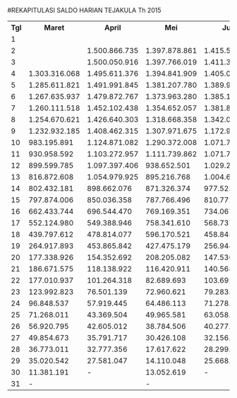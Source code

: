#REKAPITULASI SALDO HARIAN TEJAKULA Th 2015

<table><tbody><tr><th>Tgl</th><th>Maret</th><th>April</th><th>Mei</th><th>Juni</th><th>Juli</th><th>Agustus</th><th>September</th><th>Oktober</th><th>Nopember</th></tr><tr><td>1</td><td> </td><td> </td><td> </td><td> </td><td> </td><td> </td><td> </td><td> - </td><td> - </td></tr><tr><td>2</td><td> </td><td> 1.500.866.735 </td><td> 1.397.878.861 </td><td> 1.415.533.412 </td><td> </td><td> 1.630.765.649 </td><td> 1.567.594.689 </td><td> 1.413.466.498 </td><td> 1.577.574.595 </td></tr><tr><td>3</td><td> </td><td> 1.500.050.916 </td><td> 1.397.766.019 </td><td> 1.411.375.339 </td><td> 1.483.456.873 </td><td> 1.628.375.613 </td><td> 1.564.531.986 </td><td> 1.413.466.498 </td><td> 1.577.389.340 </td></tr><tr><td>4</td><td> 1.303.316.068 </td><td> 1.495.611.376 </td><td> 1.394.841.909 </td><td> 1.405.098.069 </td><td> 1.478.541.010 </td><td> 1.622.463.402 </td><td> 1.558.805.530 </td><td> 1.412.957.500 </td><td> 1.567.938.205 </td></tr><tr><td>5</td><td> 1.285.611.821 </td><td> 1.491.991.845 </td><td> 1.381.207.780 </td><td> 1.389.953.890 </td><td> 1.472.291.294 </td><td> 1.605.331.430 </td><td> 1.551.411.681 </td><td> 1.390.536.875 </td><td> 1.551.218.743 </td></tr><tr><td>6</td><td> 1.267.635.937 </td><td> 1.479.872.767 </td><td> 1.373.963.280 </td><td> 1.385.189.853 </td><td> 1.454.678.769 </td><td> 1.578.786.881 </td><td> 1.546.850.102 </td><td> 1.380.676.868 </td><td> 1.526.460.754 </td></tr><tr><td>7</td><td> 1.260.111.518 </td><td> 1.452.102.438 </td><td> 1.354.652.057 </td><td> 1.381.818.837 </td><td> 1.430.065.342 </td><td> 1.565.832.589 </td><td> 1.530.015.673 </td><td> 1.369.226.596 </td><td> 1.516.308.533 </td></tr><tr><td>8</td><td> 1.254.670.621 </td><td> 1.426.640.303 </td><td> 1.318.668.358 </td><td> 1.342.039.629 </td><td> 1.408.945.357 </td><td> 1.549.881.933 </td><td> 1.493.700.693 </td><td> 1.344.952.656 </td><td> 1.509.748.662 </td></tr><tr><td>9</td><td> 1.232.932.185 </td><td> 1.408.462.315 </td><td> 1.307.971.675 </td><td> 1.172.912.637 </td><td> 1.303.562.817 </td><td> 1.546.934.756 </td><td> 1.473.438.574 </td><td> 1.322.453.674 </td><td> 1.483.646.891 </td></tr><tr><td>10</td><td> 983.195.891 </td><td> 1.124.871.082 </td><td> 1.290.372.008 </td><td> 1.071.770.757 </td><td> 1.039.881.318 </td><td> 1.169.417.289 </td><td> 1.236.558.447 </td><td> 1.212.796.629 </td><td> 1.242.625.229 </td></tr><tr><td>11</td><td> 930.958.592 </td><td> 1.103.272.957 </td><td> 1.111.739.862 </td><td> 1.071.770.757 </td><td> 1.013.487.258 </td><td> 1.135.296.022 </td><td> 1.179.004.748 </td><td> 1.206.811.311 </td><td> 1.173.294.201 </td></tr><tr><td>12</td><td> 899.599.785 </td><td> 1.097.397.406 </td><td> 938.652.501 </td><td> 1.029.296.843 </td><td> 1.002.211.381 </td><td> 1.013.099.004 </td><td> 1.154.023.749 </td><td> 1.156.315.181 </td><td> 1.058.214.086 </td></tr><tr><td>13</td><td> 816.872.608 </td><td> 1.054.979.925 </td><td> 895.216.768 </td><td> 1.004.688.346 </td><td> 822.844.273 </td><td> 936.765.611 </td><td> 1.142.618.134 </td><td> 993.236.432 </td><td> 1.005.620.963 </td></tr><tr><td>14</td><td> 802.432.181 </td><td> 898.662.076 </td><td> 871.326.374 </td><td> 977.523.342 </td><td> 716.593.332 </td><td> 813.634.019 </td><td> 893.599.456 </td><td> 971.692.053 </td><td> 958.386.119 </td></tr><tr><td>15</td><td> 797.874.006 </td><td> 850.036.358 </td><td> 787.766.496 </td><td> 810.772.859 </td><td> 621.841.304 </td><td> 785.868.419 </td><td> 814.329.600 </td><td> 909.605.105 </td><td> 949.020.604 </td></tr><tr><td>16</td><td> 662.433.744 </td><td> 696.544.470 </td><td> 769.169.351 </td><td> 734.067.220 </td><td> 597.500.348 </td><td> 775.560.547 </td><td> 735.302.785 </td><td> 655.720.826 </td><td> 775.790.955 </td></tr><tr><td>17</td><td> 552.124.980 </td><td> 549.388.946 </td><td> 758.341.610 </td><td> 568.737.449 </td><td> 572.218.207 </td><td> 760.130.607 </td><td> 650.352.223 </td><td> 624.594.759 </td><td> 707.598.951 </td></tr><tr><td>18</td><td> 439.797.612 </td><td> 478.814.077 </td><td> 596.170.521 </td><td> 458.845.917 </td><td> 517.062.532 </td><td> 570.056.368 </td><td> 349.875.587 </td><td> 598.229.786 </td><td> 528.229.180 </td></tr><tr><td>19</td><td> 264.917.893 </td><td> 453.865.842 </td><td> 427.475.179 </td><td> 256.944.038 </td><td> 496.471.799 </td><td> 348.912.721 </td><td> 208.823.289 </td><td> 421.034.660 </td><td> 343.078.644 </td></tr><tr><td>20</td><td> 177.338.926 </td><td> 154.352.692 </td><td> 208.205.082 </td><td> 147.536.683 </td><td> 303.346.142 </td><td> 120.257.824 </td><td> 163.523.420 </td><td> 106.746.032 </td><td> 98.250.272 </td></tr><tr><td>21</td><td> 186.671.575 </td><td> 118.138.922 </td><td> 116.420.911 </td><td> 140.568.137 </td><td> 220.973.403 </td><td> 85.013.373 </td><td> 101.401.339 </td><td> 90.713.702 </td><td> 75.646.172 </td></tr><tr><td>22</td><td> 177.010.937 </td><td> 101.264.318 </td><td> 82.689.693 </td><td> 103.692.293 </td><td> 99.543.784 </td><td> 68.622.583 </td><td> 78.800.330 </td><td> 78.273.560 </td><td> 71.266.737 </td></tr><tr><td>23</td><td> 123.992.823 </td><td> 76.501.139 </td><td> 72.960.621 </td><td> 79.283.130 </td><td> 83.976.430 </td><td> 65.426.244 </td><td> 59.372.332 </td><td> 57.655.086 </td><td> 53.972.776 </td></tr><tr><td>24</td><td> 96.848.537 </td><td> 57.919.445 </td><td> 64.486.113 </td><td> 71.278.770 </td><td> 73.668.855 </td><td> 52.330.189 </td><td> 52.833.911 </td><td> 49.934.007 </td><td> 44.471.859 </td></tr><tr><td>25</td><td> 71.268.011 </td><td> 43.369.504 </td><td> 49.965.581 </td><td> 63.058.065 </td><td> 72.454.561 </td><td> 42.595.628 </td><td> 43.801.881 </td><td> 44.556.339 </td><td> 38.940.659 </td></tr><tr><td>26</td><td> 56.920.795 </td><td> 42.605.012 </td><td> 38.784.506 </td><td> 40.277.384 </td><td> 70.381.417 </td><td> 34.951.943 </td><td> 36.917.784 </td><td> 40.407.208 </td><td> 30.057.599 </td></tr><tr><td>27</td><td> 49.854.673 </td><td> 35.791.717 </td><td> 30.426.108 </td><td> 32.156.127 </td><td> 45.783.527 </td><td> 30.890.227 </td><td> 32.877.947 </td><td> 31.241.183 </td><td> 24.168.970 </td></tr><tr><td>28</td><td> 36.773.011 </td><td> 32.777.356 </td><td> 17.617.622 </td><td> 28.299.808 </td><td> 39.483.474 </td><td> 19.732.461 </td><td> 16.074.661 </td><td> 23.648.075 </td><td> 16.313.738 </td></tr><tr><td>29</td><td> 35.020.542 </td><td> 27.581.047 </td><td> 14.110.048 </td><td> 25.668.293 </td><td> 31.058.439 </td><td> 14.830.679 </td><td> 10.973.905 </td><td> 15.218.940 </td><td> </td></tr><tr><td>30</td><td> 11.381.191 </td><td> - </td><td> 13.052.619 </td><td> - </td><td> 8.765.349 </td><td> 10.914.382 </td><td> - </td><td> 11.020.097 </td><td> </td></tr><tr><td>31</td><td> - </td><td> </td><td> - </td><td> </td><td> - </td><td> - </td><td> </td><td> - </td><td> </td></tr></tbody></table>
